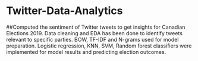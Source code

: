 # Twitter-Data-Analytics

##Computed the sentiment of Twitter tweets to get insights for Canadian Elections 2019. Data cleaning and EDA has been done to identify tweets relevant to specific parties. BOW, TF-IDF and N-grams used for model preparation. Logistic regression, KNN, SVM, Random forest classifiers were implemented for model results and predicting election outcomes.
